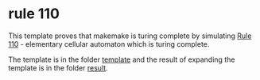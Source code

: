 # rule 110
This template proves that makemake is turing complete by simulating
[Rule 110][110-wiki] - elementary cellular automaton which is turing complete.

The template is in the folder [template](template) and the result of expanding
the template is in the folder [result](result).

[110-wiki]: https://en.wikipedia.org/wiki/Rule_110
